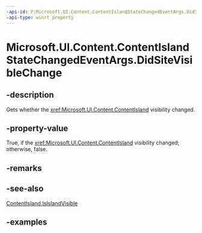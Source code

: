 ```yaml
---
-api-id: P:Microsoft.UI.Content.ContentIslandStateChangedEventArgs.DidSiteVisibleChange
-api-type: winrt property
---
```


# Microsoft.UI.Content.ContentIslandStateChangedEventArgs.DidSiteVisibleChange

<!--
public bool DidSiteVisibleChange { get; }
-->

## -description

Gets whether the <xref:Microsoft.UI.Content.ContentIsland> visibility changed.

## -property-value

True, if the <xref:Microsoft.UI.Content.ContentIsland> visibility changed; otherwise, false.

## -remarks

## -see-also

[ContentIsland.IsIslandVisible](contentisland_isislandvisible.md)

## -examples
